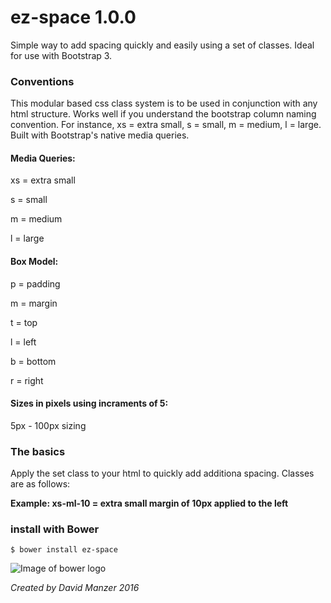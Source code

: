 # ez-space 1.0.0

Simple way to add spacing quickly and easily using a set of classes. Ideal for use with Bootstrap 3.

### Conventions

This modular based css class system is to be used in conjunction with any html structure. Works well if you understand the bootstrap column naming convention. For instance, xs = extra small, s = small, m = medium, l = large. Built with Bootstrap's native media queries.

#### Media Queries:

xs = extra small

s = small

m = medium

l = large

#### Box Model:

p = padding

m = margin

t = top

l = left

b = bottom

r = right

#### Sizes in pixels using incraments of 5:

5px - 100px sizing

### The basics

Apply the set class to your html to quickly add additiona spacing. Classes are as follows:

**Example: xs-ml-10 = extra small margin of 10px applied to the left**

### install with Bower

```
$ bower install ez-space
```

![Image of bower logo](https://bower.io/img/bower-logo.svg)


*Created by David Manzer 2016*

